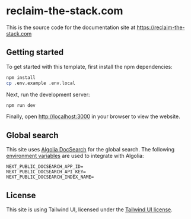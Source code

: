 # reclaim-the-stack.com

This is the source code for the documentation site at https://reclaim-the-stack.com

## Getting started

To get started with this template, first install the npm dependencies:

```bash
npm install
cp .env.example .env.local
```

Next, run the development server:

```bash
npm run dev
```

Finally, open [http://localhost:3000](http://localhost:3000) in your browser to view the website.

## Global search

This site uses [Algolia DocSearch](https://docsearch.algolia.com) for the global search. The following [environment variables](https://nextjs.org/docs/basic-features/environment-variables) are used to integrate with Algolia:

```
NEXT_PUBLIC_DOCSEARCH_APP_ID=
NEXT_PUBLIC_DOCSEARCH_API_KEY=
NEXT_PUBLIC_DOCSEARCH_INDEX_NAME=
```

## License

This site is using Tailwind UI, licensed under the [Tailwind UI license](https://tailwindui.com/license).
